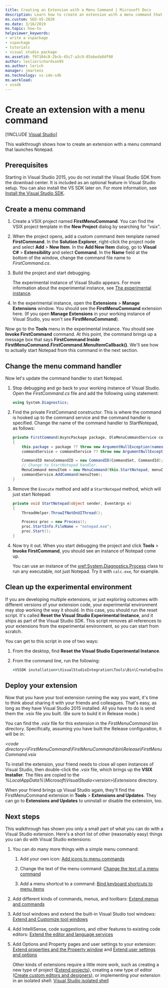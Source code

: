 ```yaml
---
title: Creating an Extension with a Menu Command | Microsoft Docs
description: Learn how to create an extension with a menu command that launches Notepad. Create a menu command and then change the menu command handler.
ms.custom: SEO-VS-2020
ms.date: 3/16/2019
ms.topic: how-to
helpviewer_keywords:
- write a vspackage
- vspackage
- tutorials
- visual studio package
ms.assetid: f97104c8-2bcb-45c7-a3c9-85abeda8df98
author: leslierichardson95
ms.author: lerich
manager: jmartens
ms.technology: vs-ide-sdk
ms.workload:
- vssdk
---
```

# Create an extension with a menu command

 [!INCLUDE [Visual Studio](~/includes/applies-to-version/vs-windows-only.md)]

This walkthrough shows how to create an extension with a menu command that launches Notepad.

## Prerequisites

Starting in Visual Studio 2015, you do not install the Visual Studio SDK from the download center. It is included as an optional feature in Visual Studio setup. You can also install the VS SDK later on. For more information, see [Install the Visual Studio SDK](../extensibility/installing-the-visual-studio-sdk.md).

## Create a menu command

1. Create a VSIX project named **FirstMenuCommand**. You can find the VSIX project template in the **New Project** dialog by searching for "vsix".

2. When the project opens, add a custom command item template named **FirstCommand**. In the **Solution Explorer**, right-click the project node and select **Add** > **New Item**. In the **Add New Item** dialog, go to **Visual C#** > **Extensibility** and select **Command**. In the **Name** field at the bottom of the window, change the command file name to *FirstCommand.cs*.

3. Build the project and start debugging.

    The experimental instance of Visual Studio appears. For more information about the experimental instance, see [The experimental instance](../extensibility/the-experimental-instance.md).

4. In the experimental instance, open the **Extensions** > **Manage Extensions** window. You should see the **FirstMenuCommand** extension here. (If you open **Manage Extensions** in your working instance of Visual Studio, you won't see **FirstMenuCommand**).

Now go to the **Tools** menu in the experimental instance. You should see **Invoke FirstCommand** command. At this point, the command brings up a message box that says **FirstCommand Inside FirstMenuCommand.FirstCommand.MenuItemCallback()**. We'll see how to actually start Notepad from this command in the next section.

## Change the menu command handler

Now let's update the command handler to start Notepad.

1. Stop debugging and go back to your working instance of Visual Studio. Open the *FirstCommand.cs* file and add the following using statement:

    ```csharp
    using System.Diagnostics;
    ```

2. Find the private FirstCommand constructor. This is where the command is hooked up to the command service and the command handler is specified. Change the name of the command handler to StartNotepad, as follows:

    ```csharp
    private FirstCommand(AsyncPackage package, OleMenuCommandService commandService)
    {
        this.package = package ?? throw new ArgumentNullException(nameof(package));
        commandService = commandService ?? throw new ArgumentNullException(nameof(commandService));

        CommandID menuCommandID = new CommandID(CommandSet, CommandId);
        // Change to StartNotepad handler.
        MenuCommand menuItem = new MenuCommand(this.StartNotepad, menuCommandID);
        commandService.AddCommand(menuItem);
    }
    ```

3. Remove the `Execute` method and add a `StartNotepad` method, which will just start Notepad:

    ```csharp
    private void StartNotepad(object sender, EventArgs e)
    {
        ThreadHelper.ThrowIfNotOnUIThread();

        Process proc = new Process();
        proc.StartInfo.FileName = "notepad.exe";
        proc.Start();
    }
    ```

4. Now try it out. When you start debugging the project and click **Tools** > **Invoke FirstCommand**, you should see an instance of Notepad come up.

    You can use an instance of the <xref:System.Diagnostics.Process> class to run any executable, not just Notepad. Try it with `calc.exe`, for example.

## Clean up the experimental environment

If you are developing multiple extensions, or just exploring outcomes with different versions of your extension code, your experimental environment may stop working the way it should. In this case, you should run the reset script. It's called **Reset the Visual Studio Experimental Instance**, and it ships as part of the Visual Studio SDK. This script removes all references to your extensions from the experimental environment, so you can start from scratch.

You can get to this script in one of two ways:

1. From the desktop, find **Reset the Visual Studio Experimental Instance**.

2. From the command line, run the following:

    ```cmd
    <VSSDK installation>\VisualStudioIntegration\Tools\Bin\CreateExpInstance.exe /Reset /VSInstance=<version> /RootSuffix=Exp && PAUSE

    ```

## Deploy your extension

Now that you have your tool extension running the way you want, it's time to think about sharing it with your friends and colleagues. That's easy, as long as they have Visual Studio 2015 installed. All you have to do is send them the *.vsix* file you built. (Be sure to build it in Release mode.)

You can find the *.vsix* file for this extension in the *FirstMenuCommand* bin directory. Specifically, assuming you have built the Release configuration, it will be in:

*\<code directory>\FirstMenuCommand\FirstMenuCommand\bin\Release\FirstMenuCommand.vsix*

To install the extension, your friend needs to close all open instances of Visual Studio, then double-click the *.vsix* file, which brings up the **VSIX Installer**. The files are copied to the *%LocalAppData%\Microsoft\VisualStudio\<version>\Extensions* directory.

When your friend brings up Visual Studio again, they'll find the FirstMenuCommand extension in **Tools** > **Extensions and Updates**. They can go to **Extensions and Updates** to uninstall or disable the extension, too.

## Next steps

This walkthrough has shown you only a small part of what you can do with a Visual Studio extension. Here's a short list of other (reasonably easy) things you can do with Visual Studio extensions:

1. You can do many more things with a simple menu command:

   1. Add your own icon: [Add icons to menu commands](../extensibility/adding-icons-to-menu-commands.md)

   2. Change the text of the menu command: [Change the text of a menu command](../extensibility/changing-the-text-of-a-menu-command.md)

   3. Add a menu shortcut to a command: [Bind keyboard shortcuts to menu items](../extensibility/binding-keyboard-shortcuts-to-menu-items.md)

2. Add different kinds of commands, menus, and toolbars: [Extend menus and commands](../extensibility/extending-menus-and-commands.md)

3. Add tool windows and extend the built-in Visual Studio tool windows: [Extend and Customize tool windows](../extensibility/extending-and-customizing-tool-windows.md)

4. Add IntelliSense, code suggestions, and other features to existing code editors: [Extend the editor and language services](../extensibility/extending-the-editor-and-language-services.md)

5. Add Options and Property pages and user settings to your extension: [Extend properties and the Property window](../extensibility/extending-properties-and-the-property-window.md) and [Extend user settings and options](../extensibility/extending-user-settings-and-options.md)

   Other kinds of extensions require a little more work, such as creating a new type of project ([Extend projects](../extensibility/extending-projects.md)), creating a new type of editor ([Create custom editors and designers](../extensibility/creating-custom-editors-and-designers.md)), or implementing your extension in an isolated shell: [Visual Studio isolated shell](https://visualstudio.microsoft.com/vs/older-downloads/isolated-shell/)
